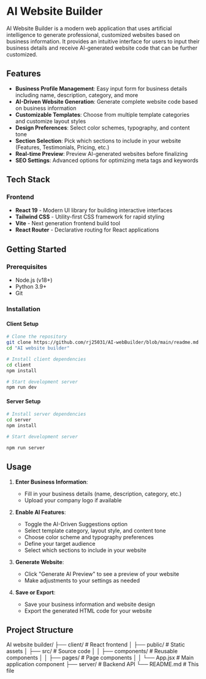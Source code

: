 # AI Website Builder

AI Website Builder is a modern web application that uses artificial intelligence to generate professional, customized websites based on business information. It provides an intuitive interface for users to input their business details and receive AI-generated website code that can be further customized.

## Features

- **Business Profile Management**: Easy input form for business details including name, description, category, and more
- **AI-Driven Website Generation**: Generate complete website code based on business information
- **Customizable Templates**: Choose from multiple template categories and customize layout styles
- **Design Preferences**: Select color schemes, typography, and content tone
- **Section Selection**: Pick which sections to include in your website (Features, Testimonials, Pricing, etc.)
- **Real-time Preview**: Preview AI-generated websites before finalizing
- **SEO Settings**: Advanced options for optimizing meta tags and keywords

## Tech Stack

### Frontend

- **React 19** - Modern UI library for building interactive interfaces
- **Tailwind CSS** - Utility-first CSS framework for rapid styling
- **Vite** - Next generation frontend build tool
- **React Router** - Declarative routing for React applications

## Getting Started

### Prerequisites

- Node.js (v18+)
- Python 3.9+
- Git

### Installation

#### Client Setup

```bash
# Clone the repository
git clone https://github.com/rj25031/AI-webBuilder/blob/main/readme.md
cd "AI website builder"

# Install client dependencies
cd client
npm install

# Start development server
npm run dev
```

#### Server Setup

```bash
# Install server dependencies
cd server
npm install

# Start development server

npm run server
```

## Usage

1. **Enter Business Information**:

   - Fill in your business details (name, description, category, etc.)
   - Upload your company logo if available

2. **Enable AI Features**:

   - Toggle the AI-Driven Suggestions option
   - Select template category, layout style, and content tone
   - Choose color scheme and typography preferences
   - Define your target audience
   - Select which sections to include in your website

3. **Generate Website**:

   - Click "Generate AI Preview" to see a preview of your website
   - Make adjustments to your settings as needed

4. **Save or Export**:
   - Save your business information and website design
   - Export the generated HTML code for your website

## Project Structure

AI website builder/
├── client/                # React frontend
│   ├── public/            # Static assets
│   ├── src/               # Source code
│   │   ├── components/    # Reusable components
│   │   ├── pages/         # Page components
│   │   └── App.jsx        # Main application component
├── server/                # Backend API
└── README.md              # This file